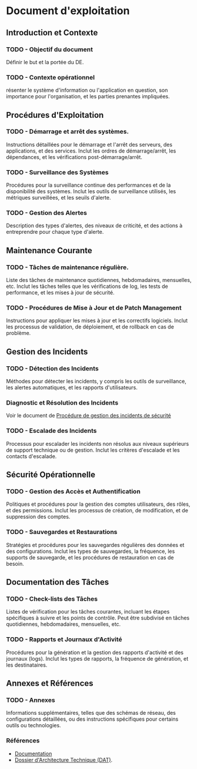 # Document d'exploitation

## Introduction et Contexte

### TODO - Objectif du document
Définir le but et la portée du DE.

### TODO - Contexte opérationnel
résenter le système d'information ou l'application en question, son importance pour l'organisation, et les parties prenantes impliquées.

## Procédures d'Exploitation

### TODO - Démarrage et arrêt des systèmes.
Instructions détaillées pour le démarrage et l'arrêt des serveurs, des applications, et des services. Inclut les ordres de démarrage/arrêt, les dépendances, et les vérifications post-démarrage/arrêt.

### TODO - Surveillance des Systèmes
Procédures pour la surveillance continue des performances et de la disponibilité des systèmes. Inclut les outils de surveillance utilisés, les métriques surveillées, et les seuils d'alerte.

### TODO - Gestion des Alertes
Description des types d'alertes, des niveaux de criticité, et des actions à entreprendre pour chaque type d'alerte.

## Maintenance Courante

### TODO - Tâches de maintenance régulière.
Liste des tâches de maintenance quotidiennes, hebdomadaires, mensuelles, etc. Inclut les tâches telles que les vérifications de log, les tests de performance, et les mises à jour de sécurité.

### TODO - Procédures de Mise à Jour et de Patch Management
Instructions pour appliquer les mises à jour et les correctifs logiciels. Inclut les processus de validation, de déploiement, et de rollback en cas de problème.

## Gestion des Incidents

### TODO - Détection des Incidents
Méthodes pour détecter les incidents, y compris les outils de surveillance, les alertes automatiques, et les rapports d'utilisateurs.

### Diagnostic et Résolution des Incidents
Voir le document de [Procédure de gestion des incidents de sécurité](https://github.com/MTES-MCT/histologe/wiki/Gestion-des-incidents-de-s%C3%A9curit%C3%A9)

### TODO - Escalade des Incidents
Processus pour escalader les incidents non résolus aux niveaux supérieurs de support technique ou de gestion. Inclut les critères d'escalade et les contacts d'escalade.

## Sécurité Opérationnelle

### TODO - Gestion des Accès et Authentification
Politiques et procédures pour la gestion des comptes utilisateurs, des rôles, et des permissions. Inclut les processus de création, de modification, et de suppression des comptes.

### TODO - Sauvegardes et Restaurations
Stratégies et procédures pour les sauvegardes régulières des données et des configurations. Inclut les types de sauvegardes, la fréquence, les supports de sauvegarde, et les procédures de restauration en cas de besoin.

## Documentation des Tâches

### TODO - Check-lists des Tâches
Listes de vérification pour les tâches courantes, incluant les étapes spécifiques à suivre et les points de contrôle. Peut être subdivisé en tâches quotidiennes, hebdomadaires, mensuelles, etc.

### TODO - Rapports et Journaux d'Activité
Procédures pour la génération et la gestion des rapports d'activité et des journaux (logs). Inclut les types de rapports, la fréquence de génération, et les destinataires.

## Annexes et Références

### TODO - Annexes
Informations supplémentaires, telles que des schémas de réseau, des configurations détaillées, ou des instructions spécifiques pour certains outils ou technologies.

### Références
- [Documentation](https://github.com/MTES-MCT/histologe/wiki/)
- [Dossier d'Architecture Technique (DAT)](./ARCHITECTURE.md).